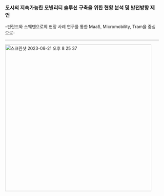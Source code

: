 ### 도시의 지속가능한 모빌리티 솔루션 구축을 위한 현황 분석 및 발전방향 제언
-핀란드와 스웨덴으로의 현장 사례 연구를 통한 MaaS, Micromobility, Tram을 중심으로-




<hr>
<img width="479" alt="스크린샷 2023-06-21 오후 8 25 37" src="https://github.com/sehee-jeong/Tram_location/assets/76215009/57364791-0589-4ad0-8370-0a23916b1f13">

